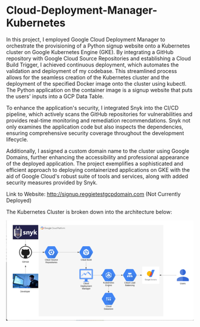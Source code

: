 # Cloud-Deployment-Manager-Kubernetes
In this project, I employed Google Cloud Deployment Manager to orchestrate the provisioning of a Python signup website onto a Kubernetes cluster on Google Kubernetes Engine (GKE). By integrating a GitHub repository with Google Cloud Source Repositories and establishing a Cloud Build Trigger, I achieved continuous deployment, which automates the validation and deployment of my codebase. This streamlined process allows for the seamless creation of the Kubernetes cluster and the deployment of the specified Docker image onto the cluster using kubectl. The Python application on the container image is a signup website that puts the users' inputs into a GCP Data Table.

To enhance the application's security, I integrated Snyk into the CI/CD pipeline, which actively scans the GitHub repositories for vulnerabilities and provides real-time monitoring and remediation recommendations. Snyk not only examines the application code but also inspects the dependencies, ensuring comprehensive security coverage throughout the development lifecycle.

Additionally, I assigned a custom domain name to the cluster using Google Domains, further enhancing the accessibility and professional appearance of the deployed application. The project exemplifies a sophisticated and efficient approach to deploying containerized applications on GKE with the aid of Google Cloud's robust suite of tools and services, along with added security measures provided by Snyk.

Link to Website: http://signup.reggietestgcpdomain.com (Not Currently Deployed)

The Kubernetes Cluster is broken down into the architecture below:

![kubernetespython](https://github.com/rjones18/Images/blob/main/Screen%20Shot%202023-04-12%20at%208.52.06%20PM.png)

